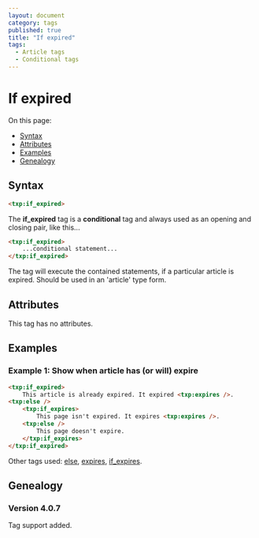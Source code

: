 ```yaml
---
layout: document
category: tags
published: true
title: "If expired"
tags:
  - Article tags
  - Conditional tags
---
```


# If expired

On this page:

* [Syntax](#user-content-syntax)
* [Attributes](#user-content-attributes)
* [Examples](#user-content-examples)
* [Genealogy](#user-content-genealogy)

## Syntax

```html
<txp:if_expired>
```

The **if_expired** tag is a __conditional__ tag and always used as an opening and closing pair, like this...

```html
<txp:if_expired>
    ...conditional statement...
</txp:if_expired>
```

The tag will execute the contained statements, if a particular article is expired. Should be used in an 'article' type form.

## Attributes

This tag has no attributes.

## Examples

### Example 1: Show when article has (or will) expire

```html
<txp:if_expired>
    This article is already expired. It expired <txp:expires />.
<txp:else />
    <txp:if_expires>
        This page isn't expired. It expires <txp:expires />.
    <txp:else />
        This page doesn't expire.
    </txp:if_expires>
</txp:if_expired>
```

Other tags used: [else](else), [expires](expires), [if_expires](if_expires).

## Genealogy

### Version 4.0.7

Tag support added.
